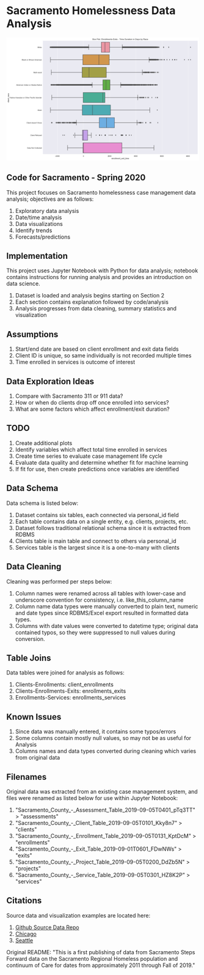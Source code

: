 # Sacramento Homelessness Data Analysis

![hmis](https://github.com/walteryu/code4sac/blob/master/images/hmis_boxplot.png)

## Code for Sacramento - Spring 2020

This project focuses on Sacramento homelessness case management data analysis; objectives are as follows:

1. Exploratory data analysis
2. Date/time analysis
3. Data visualizations
4. Identify trends
5. Forecasts/predictions

## Implementation
This project uses Jupyter Notebook with Python for data analysis; notebook contains
instructions for running analysis and provides an introduction on data science.

1. Dataset is loaded and analysis begins starting on Section 2
2. Each section contains explanation followed by code/analysis
3. Analysis progresses from data cleaning, summary statistics and visualization

## Assumptions
1. Start/end date are based on client enrollment and exit data fields
2. Client ID is unique, so same individually is not recorded multiple times
3. Time enrolled in services is outcome of interest

## Data Exploration Ideas
1. Compare with Sacramento 311 or 911 data?
2. How or when do clients drop off once enrolled into services?
3. What are some factors which affect enrollment/exit duration?

## TODO
1. Create additional plots
2. Identify variables which affect total time enrolled in services
3. Create time series to evaluate case management life cycle
4. Evaluate data quality and determine whether fit for machine learning
5. If fit for use, then create predictions once variables are identified

## Data Schema
Data schema is listed below:

1. Dataset contains six tables, each connected via personal_id field
2. Each table contains data on a single entity, e.g. clients, projects, etc.
3. Dataset follows traditional relational schema since it is extracted from RDBMS
4. Clients table is main table and connect to others via personal_id
5. Services table is the largest since it is a one-to-many with clients

## Data Cleaning
Cleaning was performed per steps below:

1. Column names were renamed across all tables with lower-case and underscore convention for consistency, i.e. like_this_column_name
2. Column name data types were manually converted to plain text, numeric and date types since RDBMS/Excel export resulted in formatted data types.
3. Columns with date values were converted to datetime type; original data contained typos, so they were suppressed to null values during conversion.

## Table Joins
Data tables were joined for analysis as follows:

1. Clients-Enrollments: client_enrollments
2. Clients-Enrollments-Exits: enrollments_exits
3. Enrollments-Services: enrollments_services

## Known Issues
1. Since data was manually entered, it contains some typos/errors
2. Some columns contain mostly null values, so may not be as useful for Analysis
3. Columns names and data types converted during  cleaning which varies from original data

## Filenames
Original data was extracted from an existing case management system, and files were
renamed as listed below for use within Jupyter Notebook:

1. "Sacramento_County_-_Assessment_Table_2019-09-05T0401_pTq3TT" > "assessments"
2. "Sacramento_County_-_Client_Table_2019-09-05T0101_Kky8n7" > "clients"
3. "Sacramento_County_-_Enrollment_Table_2019-09-05T0131_KptDcM" > "enrollments"
4. "Sacramento_County_-_Exit_Table_2019-09-01T0601_FDwNWs" > "exits"
5. "Sacramento_County_-_Project_Table_2019-09-05T0200_DdZb5N" > "projects"
6. "Sacramento_County_-_Service_Table_2019-09-05T0301_HZ8K2P" > "services"

## Citations
Source data and visualization examples are located here:

1. [Github Source Data Repo](https://github.com/code4sac/sacramento-county-homeless-hmis-data)
2. [Chicago](https://allchicago.org/dashboard-to-end-homelessness)
3. [Seattle](http://allhomekc.org/data-overview/)

Original README: "This is a first publishing of data from Sacramento Steps Forward data on the Sacramento Regional Homeless population and continuum of Care for dates from approximately 2011 through Fall of 2019."
